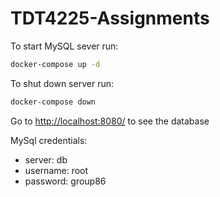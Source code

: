 # TDT4225-Assignments

To start MySQL sever run:

``` bash
docker-compose up -d
```

To shut down server run:

``` bash
docker-compose down
```

Go to <http://localhost:8080/> to see the database

MySql credentials:

- server: db
- username: root
- password: group86
